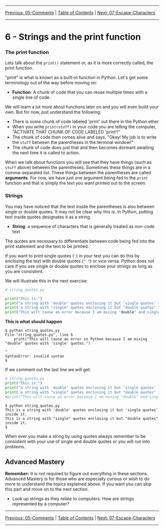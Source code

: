 <!-- Navigation -->

---

[Previous: 05-Comments](./05-Comments.md) | [Table of Contents](./00-Table-of-Contents.md) | [Next: 07-Escape-Characters](./07-Escape-Characters.md)

---
<!-- End Navigation -->

# 6 - Strings and the print function

###  The print function 

Lets talk about the `print()` statement or, as it is more correctly called, the print function.

"print" is what is known as a built-in function in Python. Let's get some terminology out of the way before moving on:

- **Function**: A chunk of code that you can reuse multiple times with a single line of code.

We will learn a lot more about functions later on and you will even build your own. But for now, just understand the following:

- There is some chunk of code labeled 'print' out there in the Python ether 
- When you write `print(stuff)` in your code you 
  are telling the computer, "ACTIVATE THAT CHUNK OF CODE LABELED 'print'!"
- The chunk of code then comes alive and says,
  "Okay! My job is to write the `stuff` between the parentheses  in the terminal
  window!"
- The chunk of code does just that and then becomes dormant awaiting 
  the next time it is called to action. 

When we talk about functions you will see that they have things (such as `stuff` above) between the parentheses. Sometimes these things are in a comma-separated list. These things between the parentheses are called **arguments**. For now, we have just one argument being fed to the `print` function and that is simply the text you want printed out to the screen. 

### Strings

You may have noticed that the text inside the parentheses is also between single or double quotes. It may not be clear why this is. In Python, putting text inside quotes designates it as a string.

- **String**: a sequence of characters that is generally treated as non-code 
  text

The quotes are necessary to differentiate between code being fed into the print
statement and the text to be printed.

If you want to print single quotes (`'`) in your text you can do this by enclosing the text with double quotes (`" "`) or vice versa. Python does not care if you use single or double quotes to enclose your strings as long as you are consistent.

We will illustrate this in the next exercise:

```python
# string_quotes.py

print("This is:")
print("a string with 'double' quotes enclosing it but 'single quotes' inside it.")
print('a string with "single" quotes enclosing it but "double quotes" inside it.')
print("This will cause an error because I am mixing "double" and'single' quotes.")
```

**This is what should happen**

```
$ python string_quotes.py
File "string_quotes.py", line 6
    print("This will cause an error in Python because I am mixing "double" quotes with 'single' quotes.")
                                                                        ^
SyntaxError: invalid syntax
$
```

If we comment out the last line we will get:

```python
# string_quotes.py
print("This is:")
print("a string with 'double' quotes enclosing it but 'single quotes' inside it.")
print('a string with "single" quotes enclosing it but "double quotes" inside it.')
#print("This will cause an error because I am mixing "double" and'single' quotes.")
```

```
$ python string_quotes.py
This is a string with 'double' quotes enclosing it but 'single quotes' inside it.
This is a string with "single" quotes enclosing it but "double quotes" inside it.
$
```

When ever you make a string by using quotes always remember to be consistent 
with your use of single and double quotes or you will run into problems.

## Advanced Mastery

**Remember:** It is not required to figure out everything in these sections. Advanced Mastery is for those who are especially curious or wish to do more to understand the topics explained above. If you want you can skip this part and move on to the next section.

- Look up strings as they relate to computers. How are strings represented by a computer?

<!-- Navigation -->

---

[Previous: 05-Comments](./05-Comments.md) | [Table of Contents](./00-Table-of-Contents.md) | [Next: 07-Escape-Characters](./07-Escape-Characters.md)

---
<!-- End Navigation -->
